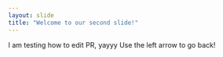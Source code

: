 ```yaml
---
layout: slide
title: "Welcome to our second slide!"
---
```

I am testing how to edit PR, yayyy
Use the left arrow to go back!
